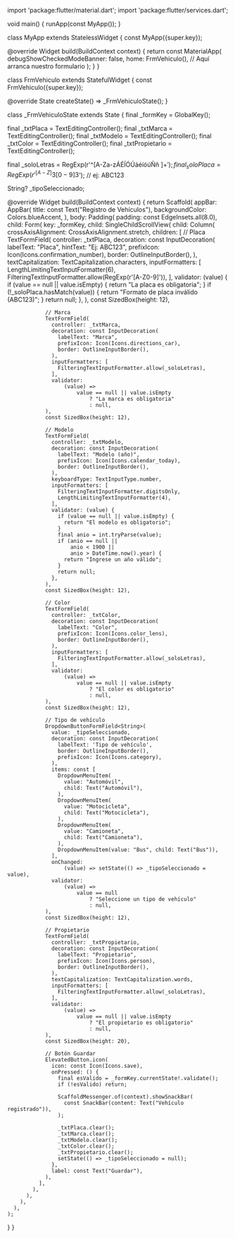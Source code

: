 import 'package:flutter/material.dart';
import 'package:flutter/services.dart';

void main() {
  runApp(const MyApp());
}

class MyApp extends StatelessWidget {
  const MyApp({super.key});

  @override
  Widget build(BuildContext context) {
    return const MaterialApp(
      debugShowCheckedModeBanner: false,
      home: FrmVehiculo(), // Aquí arranca nuestro formulario
    );
  }
}

class FrmVehiculo extends StatefulWidget {
  const FrmVehiculo({super.key});

  @override
  State<FrmVehiculo> createState() => _FrmVehiculoState();
}

class _FrmVehiculoState extends State<FrmVehiculo> {
  final _formKey = GlobalKey<FormState>();

  final _txtPlaca = TextEditingController();
  final _txtMarca = TextEditingController();
  final _txtModelo = TextEditingController();
  final _txtColor = TextEditingController();
  final _txtPropietario = TextEditingController();

  final _soloLetras = RegExp(r'^[A-Za-zÁÉÍÓÚáéíóúÑñ ]+$');
  final _soloPlaca = RegExp(r'^[A-Z]{3}[0-9]{3}$'); // ej: ABC123

  String? _tipoSeleccionado;

  @override
  Widget build(BuildContext context) {
    return Scaffold(
      appBar: AppBar(
        title: const Text("Registro de Vehículos"),
        backgroundColor: Colors.blueAccent,
      ),
      body: Padding(
        padding: const EdgeInsets.all(8.0),
        child: Form(
          key: _formKey,
          child: SingleChildScrollView(
            child: Column(
              crossAxisAlignment: CrossAxisAlignment.stretch,
              children: [
                // Placa
                TextFormField(
                  controller: _txtPlaca,
                  decoration: const InputDecoration(
                    labelText: "Placa",
                    hintText: "Ej: ABC123",
                    prefixIcon: Icon(Icons.confirmation_number),
                    border: OutlineInputBorder(),
                  ),
                  textCapitalization: TextCapitalization.characters,
                  inputFormatters: [
                    LengthLimitingTextInputFormatter(6),
                    FilteringTextInputFormatter.allow(RegExp(r'[A-Z0-9]')),
                  ],
                  validator: (value) {
                    if (value == null || value.isEmpty) {
                      return "La placa es obligatoria";
                    }
                    if (!_soloPlaca.hasMatch(value)) {
                      return "Formato de placa inválido (ABC123)";
                    }
                    return null;
                  },
                ),
                const SizedBox(height: 12),

                // Marca
                TextFormField(
                  controller: _txtMarca,
                  decoration: const InputDecoration(
                    labelText: "Marca",
                    prefixIcon: Icon(Icons.directions_car),
                    border: OutlineInputBorder(),
                  ),
                  inputFormatters: [
                    FilteringTextInputFormatter.allow(_soloLetras),
                  ],
                  validator:
                      (value) =>
                          value == null || value.isEmpty
                              ? "La marca es obligatoria"
                              : null,
                ),
                const SizedBox(height: 12),

                // Modelo
                TextFormField(
                  controller: _txtModelo,
                  decoration: const InputDecoration(
                    labelText: "Modelo (año)",
                    prefixIcon: Icon(Icons.calendar_today),
                    border: OutlineInputBorder(),
                  ),
                  keyboardType: TextInputType.number,
                  inputFormatters: [
                    FilteringTextInputFormatter.digitsOnly,
                    LengthLimitingTextInputFormatter(4),
                  ],
                  validator: (value) {
                    if (value == null || value.isEmpty) {
                      return "El modelo es obligatorio";
                    }
                    final anio = int.tryParse(value);
                    if (anio == null ||
                        anio < 1900 ||
                        anio > DateTime.now().year) {
                      return "Ingrese un año válido";
                    }
                    return null;
                  },
                ),
                const SizedBox(height: 12),

                // Color
                TextFormField(
                  controller: _txtColor,
                  decoration: const InputDecoration(
                    labelText: "Color",
                    prefixIcon: Icon(Icons.color_lens),
                    border: OutlineInputBorder(),
                  ),
                  inputFormatters: [
                    FilteringTextInputFormatter.allow(_soloLetras),
                  ],
                  validator:
                      (value) =>
                          value == null || value.isEmpty
                              ? "El color es obligatorio"
                              : null,
                ),
                const SizedBox(height: 12),

                // Tipo de vehículo
                DropdownButtonFormField<String>(
                  value: _tipoSeleccionado,
                  decoration: const InputDecoration(
                    labelText: 'Tipo de vehículo',
                    border: OutlineInputBorder(),
                    prefixIcon: Icon(Icons.category),
                  ),
                  items: const [
                    DropdownMenuItem(
                      value: "Automóvil",
                      child: Text("Automóvil"),
                    ),
                    DropdownMenuItem(
                      value: "Motocicleta",
                      child: Text("Motocicleta"),
                    ),
                    DropdownMenuItem(
                      value: "Camioneta",
                      child: Text("Camioneta"),
                    ),
                    DropdownMenuItem(value: "Bus", child: Text("Bus")),
                  ],
                  onChanged:
                      (value) => setState(() => _tipoSeleccionado = value),
                  validator:
                      (value) =>
                          value == null
                              ? "Seleccione un tipo de vehículo"
                              : null,
                ),
                const SizedBox(height: 12),

                // Propietario
                TextFormField(
                  controller: _txtPropietario,
                  decoration: const InputDecoration(
                    labelText: "Propietario",
                    prefixIcon: Icon(Icons.person),
                    border: OutlineInputBorder(),
                  ),
                  textCapitalization: TextCapitalization.words,
                  inputFormatters: [
                    FilteringTextInputFormatter.allow(_soloLetras),
                  ],
                  validator:
                      (value) =>
                          value == null || value.isEmpty
                              ? "El propietario es obligatorio"
                              : null,
                ),
                const SizedBox(height: 20),

                // Botón Guardar
                ElevatedButton.icon(
                  icon: const Icon(Icons.save),
                  onPressed: () {
                    final esValido = _formKey.currentState!.validate();
                    if (!esValido) return;

                    ScaffoldMessenger.of(context).showSnackBar(
                      const SnackBar(content: Text("Vehículo registrado")),
                    );

                    _txtPlaca.clear();
                    _txtMarca.clear();
                    _txtModelo.clear();
                    _txtColor.clear();
                    _txtPropietario.clear();
                    setState(() => _tipoSeleccionado = null);
                  },
                  label: const Text("Guardar"),
                ),
              ],
            ),
          ),
        ),
      ),
    );
  }
}

